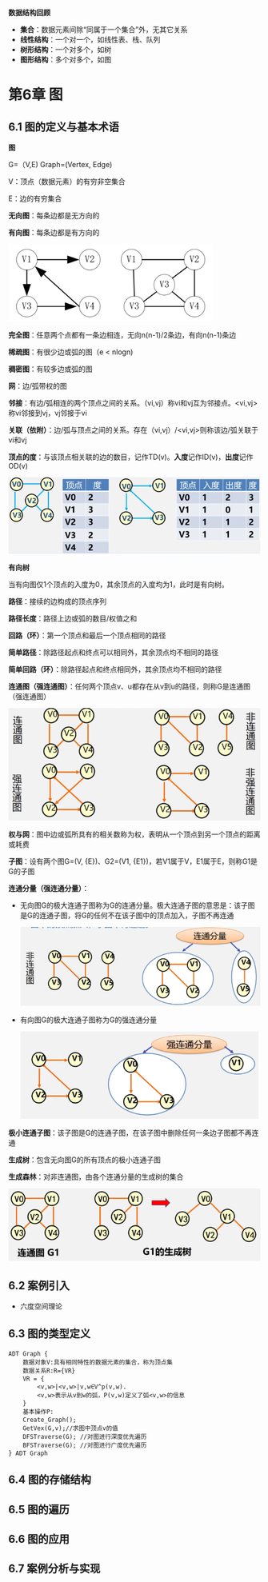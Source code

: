 **数据结构回顾**

- **集合**：数据元素间除“同属于一个集合”外，无其它关系
- **线性结构**：一个对一个，如线性表、栈、队列
- **树形结构**：一个对多个，如树
- **图形结构**：多个对多个，如图



# 第6章 图

## 6.1 图的定义与基本术语

**图**

G=（V,E)   Graph=(Vertex, Edge)

V：顶点（数据元素）的有穷非空集合

E：边的有穷集合

**无向图**：每条边都是无方向的

**有向图**：每条边都是有方向的

<img src="images/有向图与无向图.png" style="zoom:40%;" />

**完全图**：任意两个点都有一条边相连，无向n(n-1)/2条边，有向n(n-1)条边

**稀疏图**：有很少边或弧的图（e < nlogn)

**稠密图**：有较多边或弧的图

**网**：边/弧带权的图

**邻接**：有边/弧相连的两个顶点之间的关系。（vi,vj）称vi和vj互为邻接点。<vi,vj>称vi邻接到vj，vj邻接于vi

**关联（依附）**：边/弧与顶点之间的关系。存在（vi,vj）/<vi,vj>则称该边/弧关联于vi和vj

**顶点的度**：与该顶点相关联的边的数目，记作TD(v)。**入度**记作ID(v)，**出度**记作OD(v)

<img src="images/顶点的度.png" style="zoom:67%;" />



**有向树**

当有向图仅1个顶点的入度为0，其余顶点的入度均为1，此时是有向树。

**路径**：接续的边构成的顶点序列

**路径长度**：路径上边或弧的数目/权值之和

**回路（环）**：第一个顶点和最后一个顶点相同的路径

**简单路径**：除路径起点和终点可以相同外，其余顶点均不相同的路径

**简单回路（环）**：除路径起点和终点相同外，其余顶点均不相同的路径

**连通图（强连通图）**：任何两个顶点v、u都存在从v到u的路径，则称G是连通图（强连通图）

<img src="images/连通图.png" style="zoom:70%;" />

**权与网**：图中边或弧所具有的相关数称为权，表明从一个顶点到另一个顶点的距离或耗费

**子图**：设有两个图G=(V, {E})、G2=(V1, {E1})，若V1属于V，E1属于E，则称G1是G的子图

**连通分量（强连通分量）**：

- 无向图G的极大连通子图称为G的连通分量。极大连通子图的意思是：该子图是G的连通子图，将G的任何不在该子图中的顶点加入，子图不再连通

  <img src="images/连通分量.png" style="zoom:70%;" />

- 有向图G的极大连通子图称为G的强连通分量

  <img src="images/强连通分量.png" style="zoom:67%;" />

**极小连通子图**：该子图是G的连通子图，在该子图中删除任何一条边子图都不再连通

**生成树**：包含无向图G的所有顶点的极小连通子图

**生成森林**：对非连通图，由各个连通分量的生成树的集合

<img src="images/极小连通图与生成树及森林.png" style="zoom:80%;" />



## 6.2 案例引入

- 六度空间理论

## 6.3 图的类型定义

```
ADT Graph {
	数据对象V:具有相同特性的数据元素的集合，称为顶点集
	数据关系R:R={VR}
	VR = {
		<v,w>|<v,w>|v,w∈V^p(v,w).
		<v,w>表示从v到w的弧，P(v,w)定义了弧<v,w>的信息
	}
	基本操作P:
	Create_Graph();
	GetVex(G,v);//求图中顶点v的值
	DFSTraverse(G); //对图进行深度优先遍历
	BFSTraverse(G); //对图进行广度优先遍历
} ADT Graph
```





## 6.4 图的存储结构





## 6.5 图的遍历





## 6.6 图的应用





## 6.7 案例分析与实现

